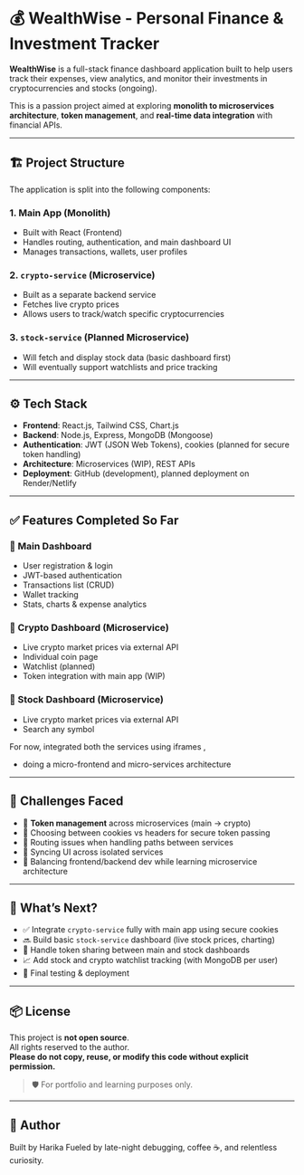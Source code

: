 # 💰 WealthWise - Personal Finance & Investment Tracker

**WealthWise** is a full-stack finance dashboard application built to help users track their expenses, view analytics, and monitor their investments in cryptocurrencies and stocks (ongoing).

This is a passion project aimed at exploring **monolith to microservices architecture**, **token management**, and **real-time data integration** with financial APIs.

---

## 🏗️ Project Structure

The application is split into the following components:

### 1. Main App (Monolith)
- Built with React (Frontend)
- Handles routing, authentication, and main dashboard UI
- Manages transactions, wallets, user profiles

### 2. `crypto-service` (Microservice)
- Built as a separate backend service
- Fetches live crypto prices
- Allows users to track/watch specific cryptocurrencies

### 3. `stock-service` (Planned Microservice)
- Will fetch and display stock data (basic dashboard first)
- Will eventually support watchlists and price tracking

---

## ⚙️ Tech Stack

- **Frontend**: React.js, Tailwind CSS, Chart.js
- **Backend**: Node.js, Express, MongoDB (Mongoose)
- **Authentication**: JWT (JSON Web Tokens), cookies (planned for secure token handling)
- **Architecture**: Microservices (WIP), REST APIs
- **Deployment**: GitHub (development), planned deployment on Render/Netlify

---

## ✅ Features Completed So Far

### 🔹 Main Dashboard
- User registration & login
- JWT-based authentication
- Transactions list (CRUD)
- Wallet tracking
- Stats, charts & expense analytics

### 🔹 Crypto Dashboard (Microservice)
- Live crypto market prices via external API
- Individual coin page
- Watchlist (planned)
- Token integration with main app (WIP)

### 🔹 Stock Dashboard (Microservice)
- Live crypto market prices via external API
- Search any symbol

For now, integrated both the services using iframes ,
- doing a micro-frontend and micro-services architecture

---

## 🐞 Challenges Faced

- 🎯 **Token management** across microservices (main → crypto)
- 🍪 Choosing between cookies vs headers for secure token passing
- 🧩 Routing issues when handling paths between services
- 🔁 Syncing UI across isolated services
- 🤹 Balancing frontend/backend dev while learning microservice architecture

---

## 🚀 What’s Next?

- ✅ Integrate `crypto-service` fully with main app using secure cookies
- 🔜 Build basic `stock-service` dashboard (live stock prices, charting)
- 🔐 Handle token sharing between main and stock dashboards
- 📈 Add stock and crypto watchlist tracking (with MongoDB per user)
- 🧪 Final testing & deployment

---

## 📦 License

This project is **not open source**.  
All rights reserved to the author.  
**Please do not copy, reuse, or modify this code without explicit permission.**
> 🛡️ For portfolio and learning purposes only.

---

## 🙌 Author

Built by Harika
Fueled by late-night debugging, coffee ☕, and relentless curiosity.

